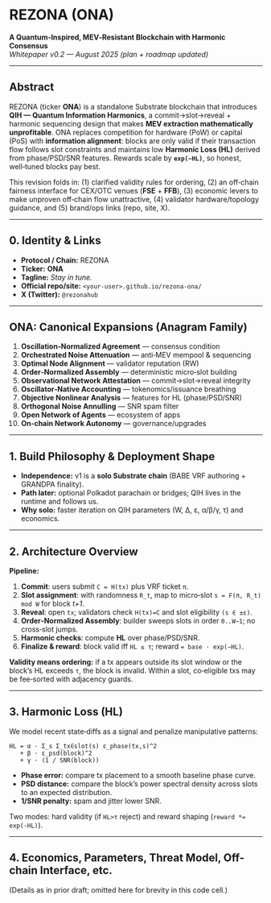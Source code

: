 # REZONA (ONA)

**A Quantum‑Inspired, MEV‑Resistant Blockchain with Harmonic Consensus**  
*Whitepaper v0.2 — August 2025 (plan + roadmap updated)*

---

## Abstract
REZONA (ticker **ONA**) is a standalone Substrate blockchain that introduces **QIH — Quantum Information Harmonics**, a commit→slot→reveal + harmonic sequencing design that makes **MEV extraction mathematically unprofitable**. ONA replaces competition for hardware (PoW) or capital (PoS) with **information alignment**: blocks are only valid if their transaction flow follows slot constraints and maintains low **Harmonic Loss (HL)** derived from phase/PSD/SNR features. Rewards scale by **`exp(−HL)`**, so honest, well‑tuned blocks pay best.

This revision folds in: (1) clarified validity rules for ordering, (2) an off‑chain fairness interface for CEX/OTC venues (**FSE** + **FFB**), (3) economic levers to make unproven off‑chain flow unattractive, (4) validator hardware/topology guidance, and (5) brand/ops links (repo, site, X).

---

## 0. Identity & Links
- **Protocol / Chain:** REZONA  
- **Ticker:** **ONA**  
- **Tagline:** *Stay in tune.*  
- **Official repo/site:** `<your‑user>.github.io/rezona‑ona/`  
- **X (Twitter):** `@rezonahub`

---

## ONA: Canonical Expansions (Anagram Family)
1) **Oscillation‑Normalized Agreement** — consensus condition  
2) **Orchestrated Noise Attenuation** — anti‑MEV mempool & sequencing  
3) **Optimal Node Alignment** — validator reputation (RW)  
4) **Order‑Normalized Assembly** — deterministic micro‑slot building  
5) **Observational Network Attestation** — commit→slot→reveal integrity  
6) **Oscillator‑Native Accounting** — tokenomics/issuance breathing  
7) **Objective Nonlinear Analysis** — features for HL (phase/PSD/SNR)  
8) **Orthogonal Noise Annulling** — SNR spam filter  
9) **Open Network of Agents** — ecosystem of apps  
10) **On‑chain Network Autonomy** — governance/upgrades

---

## 1. Build Philosophy & Deployment Shape
- **Independence:** v1 is a **solo Substrate chain** (BABE VRF authoring + GRANDPA finality).  
- **Path later:** optional Polkadot parachain or bridges; QIH lives in the runtime and follows us.  
- **Why solo:** faster iteration on QIH parameters (W, Δ, ε, α/β/γ, τ) and economics.

---

## 2. Architecture Overview
**Pipeline:**
1) **Commit**: users submit `C = H(tx)` plus VRF ticket `π`.  
2) **Slot assignment**: with randomness `R_t`, map to micro‑slot `s = F(π, R_t) mod W` for block *t+1*.  
3) **Reveal**: open `tx`; validators check `H(tx)=C` and slot eligibility `(s ∈ ±ε)`.  
4) **Order‑Normalized Assembly**: builder sweeps slots in order `0..W−1`; no cross‑slot jumps.  
5) **Harmonic checks**: compute **HL** over phase/PSD/SNR.  
6) **Finalize & reward**: block valid iff `HL ≤ τ`; reward `= base · exp(−HL)`.

**Validity means ordering:** if a tx appears outside its slot window or the block’s HL exceeds `τ`, the block is invalid. Within a slot, co‑eligible txs may be fee‑sorted with adjacency guards.

---

## 3. Harmonic Loss (HL)
We model recent state‑diffs as a signal and penalize manipulative patterns:
```
HL = α · Σ_s Σ_tx∈slot(s) ε_phase(tx,s)^2
   + β · ε_psd(block)^2
   + γ · (1 / SNR(block))
```
- **Phase error:** compare tx placement to a smooth baseline phase curve.  
- **PSD distance:** compare the block’s power spectral density across slots to an expected distribution.  
- **1/SNR penalty:** spam and jitter lower SNR.

Two modes: hard validity (if `HL>τ` reject) and reward shaping (`reward *= exp(-HL)`).

---

## 4. Economics, Parameters, Threat Model, Off-chain Interface, etc.
(Details as in prior draft; omitted here for brevity in this code cell.)
